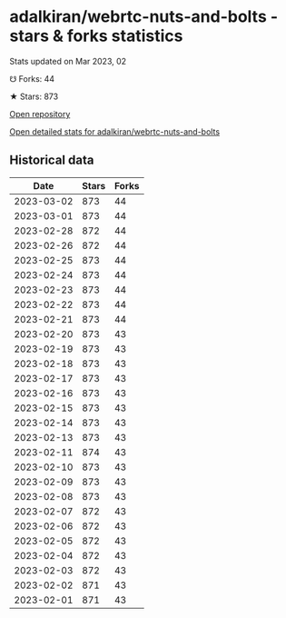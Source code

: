 # adalkiran/webrtc-nuts-and-bolts - stars & forks statistics

Stats updated on Mar 2023, 02

☋ Forks: 44

★ Stars: 873

[Open repository](https://github.com/adalkiran/webrtc-nuts-and-bolts)

[Open detailed stats for adalkiran/webrtc-nuts-and-bolts](https://reviewgithub.com/rep/adalkiran/webrtc-nuts-and-bolts)

## Historical data
| Date | Stars | Forks |
|------|-------|-------|
| 2023-03-02 | 873 | 44 | 
| 2023-03-01 | 873 | 44 | 
| 2023-02-28 | 872 | 44 | 
| 2023-02-26 | 872 | 44 | 
| 2023-02-25 | 873 | 44 | 
| 2023-02-24 | 873 | 44 | 
| 2023-02-23 | 873 | 44 | 
| 2023-02-22 | 873 | 44 | 
| 2023-02-21 | 873 | 44 | 
| 2023-02-20 | 873 | 43 | 
| 2023-02-19 | 873 | 43 | 
| 2023-02-18 | 873 | 43 | 
| 2023-02-17 | 873 | 43 | 
| 2023-02-16 | 873 | 43 | 
| 2023-02-15 | 873 | 43 | 
| 2023-02-14 | 873 | 43 | 
| 2023-02-13 | 873 | 43 | 
| 2023-02-11 | 874 | 43 | 
| 2023-02-10 | 873 | 43 | 
| 2023-02-09 | 873 | 43 | 
| 2023-02-08 | 873 | 43 | 
| 2023-02-07 | 872 | 43 | 
| 2023-02-06 | 872 | 43 | 
| 2023-02-05 | 872 | 43 | 
| 2023-02-04 | 872 | 43 | 
| 2023-02-03 | 872 | 43 | 
| 2023-02-02 | 871 | 43 | 
| 2023-02-01 | 871 | 43 | 

